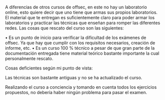 A diferencias de otros cursos de offsec, en este no hay un laboratorio online, esto quiere decir que uno tiene que armas sus propios laboratorios. El material que te entregan es suficientemente claro para poder armar los laboratorios y practicar las técnicas que enseñan para romper las diferentes redes. 
Las cosas que rescato del curso son las siguientes:

•	Es un punto de inicio para verificar la dificultad de los exámenes de offsec. Ya que hay que cumplir con los requisitos necesarios, creación de informe, etc. 
•	Es un curso 100 % técnico a pesar de que gran parte de la documentación entregada tiene material teórico bastante importante la cual personalmente rescato.

Cosas deficientes según mi punto de vista:

Las técnicas son bastante antiguas y no se ha actualizado el curso.

Realizando el curso a conciencia y tomando en cuenta todos los ejercicios propuestos, no debería haber ningún problema para pasar el examen. 
